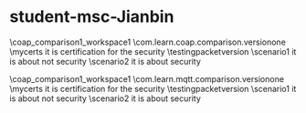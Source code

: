 # student-msc-Jianbin
\coap_comparison1_workspace1
	\com.learn.coap.comparison.versionone
		\mycerts				it is certification for the security
		\testingpacketversion
			\scenario1			it is about not security
			\scenario2			it is about security
			
\coap_comparison1_workspace1
	\com.learn.mqtt.comparison.versionone
		\mycerts				it is certification for the security
		\testingpacketversion
			\scenario1			it is about not security
			\scenario2			it is about security
		